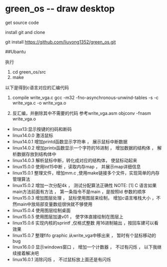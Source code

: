# green_os -- draw desktop 

get source code 

install git and clone 

git install https://github.com/liuyong1352/green_os.git


##Ubantu

执行
1. cd green_os/src
2. make 


以下是得到c语言对应的汇编代码


1. compile write_vga.c 
gcc -m32 -fno-asynchronous-unwind-tables -s  -c write_vga.c -o write_vga.o

2. 反汇编，并删除其中不需要的代码 参考write_vga.asm
objconv -fnasm  write_vga.o



* linux13:显示按键的扫码和断码
* linux14.0.0 激活鼠标
* linux14.0.1 增加printd函数显示字符串 ， 展示鼠标中断数据
* linux14.0.2 增加printx函数显示一个字符的16进制 ， 增加数据的结构体 ， 解析数据存放到结构体中
* linux14.0.3 解析鼠标中断，转化成对应的结构体， 使鼠标动起来
* linux15.0.0 使用Int15中断 ，读取内存map ， 并展示map详细信息
* linux15.0.1 整理文件，增加mm.c ,使用make链接多个文件，实现简单的内存管理算法
* linux15.0.2 增加一次分配4k ， 测试分配算法正确性
NOTE:
[1] C 语言如果main方法前面有方法 ， 第一条指令不是main ，是按照ld 参数的顺序
* linux15.0.3 增加图层处理 ， 鼠标使用图层来绘制， 增加c语言堆栈大小 ，不然main中放局部变量数组很快就不够使用	
* linux15.0.4 使用图层绘制桌面
* linux15.0.5 使用图层加速v01 ， 使字体直接绘制在图层上 
* linux15.0.6 实现内核的sprintf ,仅格式整数 用16进制输出 ，按回车建可以看效果
* linux15.0.7 整理fifo graphic 从write_vga中移出来 ， 暂时有个鼠标移动的bug
* linux16.0.0 显示windows窗口 ， 增加一个计数器 ， 不过有闪烁 ， 以下我继续接着解决吧
* linux16.0.1 消除闪烁 ， 不过鼠标放上面还是有闪烁

